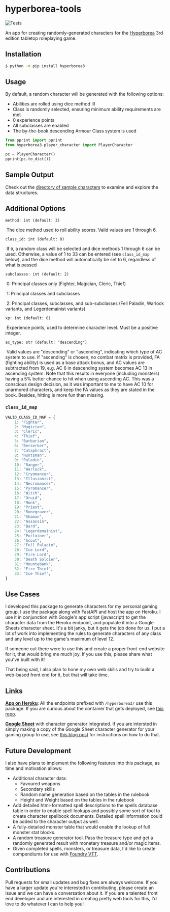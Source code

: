 # hyperborea-tools

![Tests](https://github.com/jderam/hyperborea-tools/actions/workflows/tests.yml/badge.svg)

An app for creating randomly-generated characters for the [Hyperborea](https://www.hyperborea.tv/) 3rd edition tabletop roleplaying game. 

## Installation

``` bash
$ python -m pip install hyperborea3
```

## Usage

By default, a random character will be generated with the following options:

* Abilities are rolled using dice method III
* Class is randomly selected, ensuring minimum ability requirements are met
* 0 experience points
* All subclasses are enabled
* The by-the-book descending Armour Class system is used

``` python
from pprint import pprint
from hyperborea3.player_character import PlayerCharacter

pc = PlayerCharacter()
pprint(pc.to_dict())
```

## Sample Output

Check out the [directory of sample characters](https://github.com/jderam/hyperborea-tools/tree/main/hyperborea3/sample_data/PlayerCharacter) to examine and explore the data structures.


## Additional Options

`method: int (default: 3)` 

​	The dice method used to roll ability scores. Valid values are 1 through 6. 

`class_id: int (default: 0)` 

​	If `0`, a random class will be selected and dice methods 1 through 6 can be used. Otherwise, a value of 1 to 33 can be entered (see `class_id_map` below), and the dice method will automatically be set to 6, regardless of what is passed 

`subclasses: int (default: 2)`

​	0: Principal classes only (Fighter, Magician, Cleric, Thief)

​	1: Principal classes and subclasses

​	2: Principal classes, subclasses, and sub-subclasses (Fell Paladin, Warlock variants, and Legerdemainist variants)

`xp: int (default: 0)`

​	Experience points, used to determine character level. Must be a positive integer.

`ac_type: str (default: "descending")`

​	Valid values are "descending" or "ascending", indicating which type of AC system to use. If "ascending" is chosen, no combat matrix is provided, FA (fighting ability) is used as a base attack bonus, and AC values are subtracted from 19, e.g. AC 6 in descending system becomes AC 13 in ascending system. Note that this results in everyone (including monsters) having a 5% better chance to hit when using ascending AC. This was a conscious design decision, as it was important to me to have AC 10 for unarmored characters, and keep the FA values as they are stated in the book. Besides, hitting is more fun than missing.

### `class_id_map`

``` python
VALID_CLASS_ID_MAP = {
    1: "Fighter",
    2: "Magician",
    3: "Cleric",
    4: "Thief",
    5: "Barbarian",
    6: "Berserker",
    7: "Cataphract",
    8: "Huntsman",
    9: "Paladin",
    10: "Ranger",
    11: "Warlock",
    12: "Cryomancer",
    13: "Illusionist",
    14: "Necromancer",
    15: "Pyromancer",
    16: "Witch",
    17: "Druid",
    18: "Monk",
    19: "Priest",
    20: "Runegraver",
    21: "Shaman",
    22: "Assassin",
    23: "Bard",
    24: "Legerdemainist",
    25: "Purloiner",
    26: "Scout",
    27: "Fell Paladin",
    28: "Ice Lord",
    29: "Fire Lord",
    30: "Death Soldier",
    31: "Mountebank",
    32: "Fire Thief",
    33: "Ice Thief",
}
```



## Use Cases

I developed this package to generate characters for my personal gaming group. I use the package along with FastAPI and host the app on Heroku. I use it in conjunction with Google's app script (javascript) to get the character data from the Heroku endpoint, and populate it into a Google Sheets character sheet. It's a bit janky, but it gets the job done for us. I put a lot of work into implementing the rules to generate characters of any class and any level up to the game's maximum of level 12.

If someone out there were to use this and create a proper front-end website for it, that would bring me much joy. If you use this, please share what you've built with it!

That being said, I also plan to hone my own web skills and try to build a web-based front end for it, but that will take time.

## Links

[**App on Heroku**](http://rpg-tools-app.herokuapp.com/docs):  All the endpoints prefixed with `/hyperborea3/` use this package. If you are curious about the container that gets deployed, see [this repo](https://github.com/jderam/rpg-tools-containers).

[**Google Sheet**](https://docs.google.com/spreadsheets/d/1Ll5aQwxn-bHl_GIYN9iQWbO3TitqnWJLHMm6BHP3EoM/edit?usp=sharing) with character generator integrated. If you are intersted in simply making a copy of the Google Sheet character generator for your gaming group to use, see [this blog post](https://peoplethemwithmonsters.blogspot.com/2022/02/google-sheets-character-generator-for.html) for instructions on how to do that.

## Future Development

I also have plans to implement the following features into this package, as time and motivation allows:

* Additional character data:
  * Favoured weapons
  * Secondary skills
  * Random name generation based on the tables in the rulebook
  * Height and Weight based on the tables in the rulebook
* Add detailed html-formatted spell descriptions to the spells database table in order to enable spell lookups and possibly some sort of tool to create character spellbook documents. Detailed spell information could be added to the character output as well.
* A fully-detailed monster table that would enable the lookup of full monster stat blocks.
* A random treasure generator tool. Pass the treasure type and get a randomly generated result with monetary treasure and/or magic items.
* Given completed spells, monsters, or treasure data, I'd like to create compendiums for use with [Foundry VTT](https://foundryvtt.com/).

## Contributions

Pull requests for small updates and bug fixes are always welcome. If you have a larger update you're interested in contributing, please create an Issue and we can have a conversation about it. If you are a talented front end developer and are interested in creating pretty web tools for this, I'd love to do whatever I can to help you!

